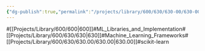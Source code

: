 ```yaml
---
{"dg-publish":true,"permalink":"/projects/library/600/630/630-00/630-00/","noteIcon":"0","created":"2024-01-30T20:06:19.734+09:00","updated":"2024-02-26T21:14:12.730+09:00"}
---
```


#[[Projects/Library/600/600\|600]]#ML_Libraries_and_Implementation#[[Projects/Library/600/630/630\|630]]#Machine_Learning_Frameworks#[[Projects/Library/600/630/630.00/630.00\|630.00]]#scikit-learn

